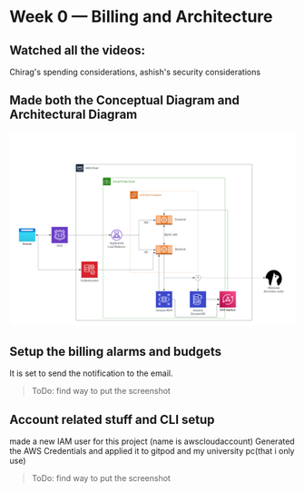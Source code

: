 # Week 0 — Billing and Architecture
## Watched all the videos:
Chirag's spending considerations, ashish's security considerations
## Made both the Conceptual Diagram and Architectural Diagram
![Architectural Diagram](assets/cruddur-logical-diagram.png)

## Setup the billing alarms and budgets
It is set to send the notification to the email.
>ToDo: find way to put the screenshot

## Account related stuff and CLI setup
made a new IAM user for this project (name is awscloudaccount)
Generated the AWS Credentials and applied it to gitpod and my university pc(that i only use)
>ToDo: find way to put the screenshot
